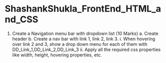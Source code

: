 # ShashankShukla_FrontEnd_HTML_and_CSS

1. Create a Navigation menu bar with dropdown list (10 Marks) a. Create header b. Create a nav bar with link 1, link 2, link 3. i. When hovering over link 2 and 3, show a drop down menu for each of them with DD_Link_1,DD_Link_2,DD_Link_3 ii. Apply all the required css properties like width, height, hovering properties, etc.
